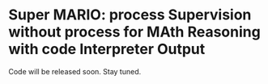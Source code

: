 # Super MARIO: process Supervision without process for MAth Reasoning with code Interpreter Output

Code will be released soon. Stay tuned.
